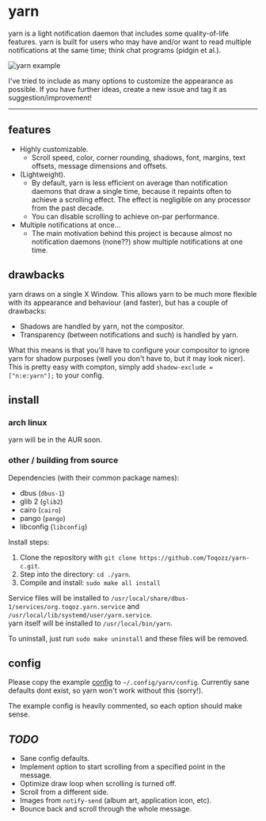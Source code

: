 # yarn

yarn is a light notification daemon that includes some quality-of-life features.  yarn is built for users who may have and/or want to read multiple notifications at the same time; think chat programs (pidgin et al.).

![yarn example](http://i.imgur.com/2fMdMJw.gif)

I've tried to include as many options to customize the appearance as possible.  If you have further ideas, create a new issue and tag it as suggestion/improvement!

----------

## features

- Highly customizable.
	- Scroll speed, color, corner rounding, shadows, font, margins, text offsets, message dimensions and offsets.
- (Lightweight).
	- By default, yarn is less efficient on average than notification daemons that draw a single time, because it repaints often to achieve a scrolling effect.  The effect is negligible on any processor from the past decade.
	- You can disable scrolling to achieve on-par performance.
- Multiple notifications at once...
	- The main motivation behind this project is because almost no notification daemons (none??) show multiple notifications at one time.

## drawbacks

yarn draws on a single X Window.  This allows yarn to be much more flexible with its appearance and behaviour (and faster), but has a couple of drawbacks:

- Shadows are handled by yarn, not the compositor.
- Transparency (between notifications and such) is handled by yarn.

What this means is that you'll have to configure your compositor to ignore yarn for shadow purposes (well you don't have to, but it may look nicer).  This is pretty easy with compton, simply add `shadow-exclude = ["n:e:yarn"];` to your config.

## install

### arch linux
yarn will be in the AUR soon.

### other / building from source
Dependencies (with their common package names):

- dbus (`dbus-1`)
- glib 2 (`glib2`)
- cairo (`cairo`)
- pango (`pango`)
- libconfig (`libconfig`)

Install steps:

1. Clone the repository with `git clone https://github.com/Toqozz/yarn-c.git`.
2. Step into the directory: `cd ./yarn`.
3. Compile and install: `sudo make all install`

Service files will be installed to `/usr/local/share/dbus-1/services/org.toqoz.yarn.service` and `/usr/local/lib/systemd/user/yarn.service`.  
yarn itself will be installed to `/usr/local/bin/yarn`.


To uninstall, just run `sudo make uninstall` and these files will be removed.

## config

Please copy the example [config](https://github.com/Toqozz/yarn-c/blob/master/config) to `~/.config/yarn/config`.  Currently sane defaults dont exist, so yarn won't work without this (sorry!).

The example config is heavily commented, so each option should make sense.

## *TODO*

- Sane config defaults.
- Implement option to start scrolling from a specified point in the message.
- Optimize draw loop when scrolling is turned off.
- Scroll from a different side.
- Images from `notify-send` (album art, application icon, etc).
- Bounce back and scroll through the whole message.
